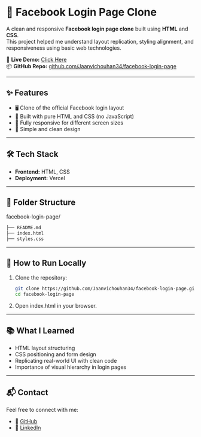 # 🔐 Facebook Login Page Clone

A clean and responsive **Facebook login page clone** built using **HTML** and **CSS**.  
This project helped me understand layout replication, styling alignment, and responsiveness using basic web technologies.

🔗 **Live Demo:** [Click Here](https://facebook-login-page-ruby-sigma.vercel.app)  
📦 **GitHub Repo:** [github.com/Jaanvichouhan34/facebook-login-page](https://github.com/Jaanvichouhan34/facebook-login-page)

---

## ✨ Features

- 🖥️ Clone of the official Facebook login layout
- 🎨 Built with pure HTML and CSS (no JavaScript)
- 📱 Fully responsive for different screen sizes
- 🧩 Simple and clean design

---

## 🛠️ Tech Stack

- **Frontend:** HTML, CSS  
- **Deployment:** Vercel

---

## 📁 Folder Structure
facebook-login-page/
```bash
├── README.md
├── index.html
├── styles.css
```

---

## 🚀 How to Run Locally

1. Clone the repository:
   ```bash
   git clone https://github.com/Jaanvichouhan34/facebook-login-page.git
   cd facebook-login-page

2. Open index.html in your browser.

---
   ## 📚 What I Learned

- HTML layout structuring  
- CSS positioning and form design  
- Replicating real-world UI with clean code  
- Importance of visual hierarchy in login pages  

---

## 📬 Contact

Feel free to connect with me:

- 🔗 [GitHub](https://github.com/Jaanvichouhan34)  
- 💼 [LinkedIn](https://www.linkedin.com/in/jaanvi-chouhan-b83158313)

